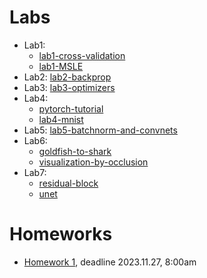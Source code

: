 # Labs

* Lab1:
    * [lab1-cross-validation](https://colab.research.google.com/github/mim-uw/dnn-2023-24/blob/master/docs/DNN-Lab-1-cross-validation-student-version.ipynb)
    * [lab1-MSLE](https://colab.research.google.com/github/mim-uw/dnn-2023-24/blob/master/docs/DNN-Lab-1-MSLE-student-version.ipynb)
* Lab2: [lab2-backprop](https://colab.research.google.com/github/mim-uw/dnn-2023-24/blob/master/docs/DNN-Lab-2-backprop-student-version.ipynb)
* Lab3: [lab3-optimizers](https://colab.research.google.com/github/mim-uw/dnn-2023-24/blob/master/docs/DNN-Lab-3-mnist-again-student.ipynb)
* Lab4: 
    * [pytorch-tutorial](https://pytorch.org/tutorials/beginner/deep_learning_60min_blitz.html)
    * [lab4-mnist](https://colab.research.google.com/github/mim-uw/dnn-2023-24/blob/master/docs/DNN-Lab-4-MNIST-in-Pytorch-student-version.ipynb)
* Lab5: [lab5-batchnorm-and-convnets](https://colab.research.google.com/github/mim-uw/dnn-2023-24/blob/master/docs/DNN-Lab-5-Batchrnorm-and-Convnets-student-version.ipynb)
* Lab6:
    * [goldfish-to-shark](https://colab.research.google.com/github/mim-uw/dnn-2023-24/blob/master/docs/DNN-Lab-6-goldfish-to-shark-student-version.ipynb)
    * [visualization-by-occlusion](https://colab.research.google.com/github/mim-uw/dnn-2023-24/blob/master/docs/DNN-Lab-6-occlusion-student-version.ipynb)
* Lab7:
    * [residual-block](https://colab.research.google.com/github/mim-uw/dnn-2023-24/blob/master/docs/DNN-Lab-7-ResidualBlock-in-Pytorch-student-version.ipynb)
    * [unet](https://colab.research.google.com/github/mim-uw/dnn-2023-24/blob/master/docs/DNN-Lab-7-UNet-in-Pytorch-student-version.ipynb)


# Homeworks

* [Homework 1](https://colab.research.google.com/github/mim-uw/dnn-2023-24/blob/master/docs/hw-1-revnet-student.ipynb), deadline 2023.11.27, 8:00am

[# Additional materials]: #
[# Exam 2023 Practical part]: #
